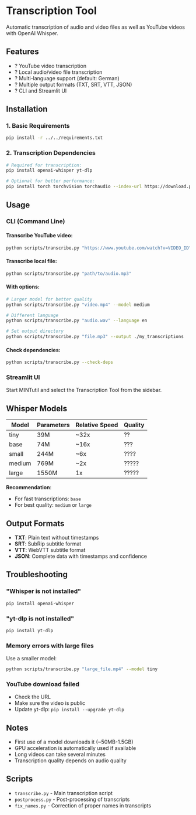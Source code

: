 # Transcription Tool

Automatic transcription of audio and video files as well as YouTube videos with OpenAI Whisper.

## Features

- ? YouTube video transcription
- ? Local audio/video file transcription  
- ? Multi-language support (default: German)
- ? Multiple output formats (TXT, SRT, VTT, JSON)
- ? CLI and Streamlit UI

## Installation

### 1. Basic Requirements
```bash
pip install -r ../../requirements.txt
```

### 2. Transcription Dependencies
```bash
# Required for transcription:
pip install openai-whisper yt-dlp

# Optional for better performance:
pip install torch torchvision torchaudio --index-url https://download.pytorch.org/whl/cu118
```

## Usage

### CLI (Command Line)

#### Transcribe YouTube video:
```bash
python scripts/transcribe.py "https://www.youtube.com/watch?v=VIDEO_ID"
```

#### Transcribe local file:
```bash
python scripts/transcribe.py "path/to/audio.mp3"
```

#### With options:
```bash
# Larger model for better quality
python scripts/transcribe.py "video.mp4" --model medium

# Different language
python scripts/transcribe.py "audio.wav" --language en

# Set output directory
python scripts/transcribe.py "file.mp3" --output ./my_transcriptions
```

#### Check dependencies:
```bash
python scripts/transcribe.py --check-deps
```

### Streamlit UI

Start MINTutil and select the Transcription Tool from the sidebar.

## Whisper Models

| Model  | Parameters | Relative Speed | Quality |
|--------|------------|----------------|---------|
| tiny   | 39M        | ~32x          | ??    |
| base   | 74M        | ~16x          | ???   |
| small  | 244M       | ~6x           | ????  |
| medium | 769M       | ~2x           | ????? |
| large  | 1550M      | 1x            | ????? |

**Recommendation**: 
- For fast transcriptions: `base`
- For best quality: `medium` or `large`

## Output Formats

- **TXT**: Plain text without timestamps
- **SRT**: SubRip subtitle format
- **VTT**: WebVTT subtitle format  
- **JSON**: Complete data with timestamps and confidence

## Troubleshooting

### "Whisper is not installed"
```bash
pip install openai-whisper
```

### "yt-dlp is not installed"
```bash
pip install yt-dlp
```

### Memory errors with large files
Use a smaller model:
```bash
python scripts/transcribe.py "large_file.mp4" --model tiny
```

### YouTube download failed
- Check the URL
- Make sure the video is public
- Update yt-dlp: `pip install --upgrade yt-dlp`

## Notes

- First use of a model downloads it (~50MB-1.5GB)
- GPU acceleration is automatically used if available
- Long videos can take several minutes
- Transcription quality depends on audio quality

## Scripts

- `transcribe.py` - Main transcription script
- `postprocess.py` - Post-processing of transcripts
- `fix_names.py` - Correction of proper names in transcripts
